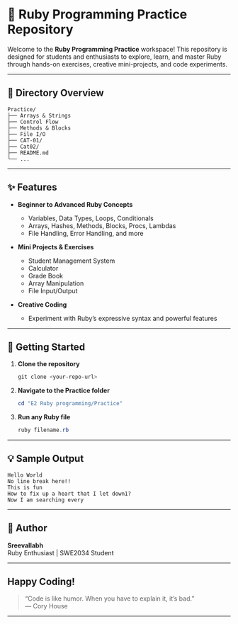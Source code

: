 # 🌸 Ruby Programming Practice Repository

Welcome to the **Ruby Programming Practice** workspace! This repository is designed for students and enthusiasts to explore, learn, and master Ruby through hands-on exercises, creative mini-projects, and code experiments.

---

## 📂 Directory Overview

```
Practice/
├── Arrays & Strings
├── Control Flow
├── Methods & Blocks
├── File I/O
├── CAT-01/
├── Cat02/
├── README.md
└── ...
```

---

## ✨ Features

- **Beginner to Advanced Ruby Concepts**
	- Variables, Data Types, Loops, Conditionals
	- Arrays, Hashes, Methods, Blocks, Procs, Lambdas
	- File Handling, Error Handling, and more

- **Mini Projects & Exercises**
	- Student Management System
	- Calculator
	- Grade Book
	- Array Manipulation
	- File Input/Output

- **Creative Coding**
	- Experiment with Ruby’s expressive syntax and powerful features

---

## 🚀 Getting Started

1. **Clone the repository**
	 ```powershell
	 git clone <your-repo-url>
	 ```
2. **Navigate to the Practice folder**
	 ```powershell
	 cd "E2 Ruby programming/Practice"
	 ```
3. **Run any Ruby file**
	 ```powershell
	 ruby filename.rb
	 ```

---

## 💡 Sample Output

```
Hello World
No line break here!!
This is fun
How to fix up a heart that I let down1?
Now I am searching every
```

---

## 📝 Author

**Sreevallabh**  
Ruby Enthusiast | SWE2034 Student

---

##  Happy Coding!

> “Code is like humor. When you have to explain it, it’s bad.”  
> — Cory House

---